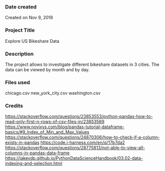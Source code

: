 ### Date created
Created on Nov 9, 2018

### Project Title
Explore US Bikeshare Data

### Description
The project allows to investigate different bikeshare datasets in 3 cities. The data can be viewed by month and by day.

### Files used
chicago.csv
new_york_city.csv
washington.csv

### Credits
https://stackoverflow.com/questions/23853553/python-pandas-how-to-read-only-first-n-rows-of-csv-files-in/23853569
https://www.novixys.com/blog/pandas-tutorial-dataframe-basics/#9_Index_of_Min_and_Max_Values
https://stackoverflow.com/questions/24870306/how-to-check-if-a-column-exists-in-pandas
https://code.i-harness.com/en/q/17b7da2
https://stackoverflow.com/questions/28775813/not-able-to-view-all-columns-in-pandas-data-frame
https://jakevdp.github.io/PythonDataScienceHandbook/03.02-data-indexing-and-selection.html

